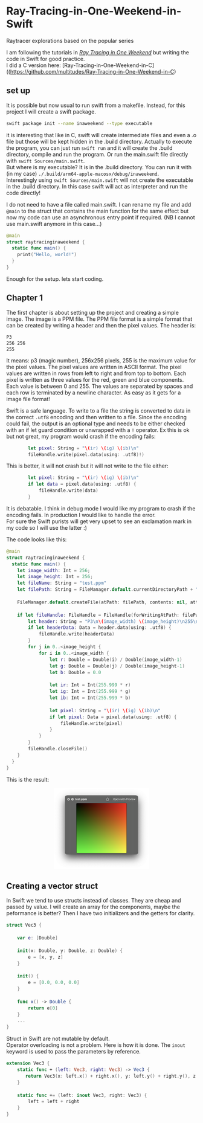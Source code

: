 # Ray-Tracing-in-One-Weekend-in-Swift
Raytracer explorations based on the popular series 

I am following the tutorials in [_Ray Tracing in One Weekend_](https://raytracing.github.io/books/RayTracingInOneWeekend.html) but writing the code in Swift for good practice.  
I did a C version here: [Ray-Tracing-in-One-Weekend-in-C]((https://github.com/multitudes/Ray-Tracing-in-One-Weekend-in-C)

## set up
It is possible but now usual to run swift from a makefile. Instead, for this project I will create a swift package.
```bash
swift package init --name inaweekend --type executable
```

it is interesting that like in C, swift will create intermediate files and even a .o file but those will be kept hidden in the .build directory. Actually to execute the program, you can just run `swift run` and it will create the .build directory, compile and run the program.
Or run the main.swift file directly with `swift Sources/main.swift`.  
But where is my executable? It is in the .build directory. You can run it with (in my case) `./.build/arm64-apple-macosx/debug/inaweekend`.  
Interestingly using `swift Sources/main.swift` will not create the executable in the .build directory. In this case swift will act as interpreter and run the code directly!

I do not need to have a file called main.swift. I can rename my file and add `@main` to the struct that contains the main function for the same effect but now my code can use an asynchronous entry point if required.  (NB I cannot use main.swift anymore in this case...)
```swift
@main
struct raytracinginaweekend {
  static func main() {
    print("Hello, world!")
  }
}
```

Enough for the setup. lets start coding.

## Chapter 1
The first chapter is about setting up the project and creating a simple image. The image is a PPM file. The PPM file format is a simple format that can be created by writing a header and then the pixel values. The header is:
```
P3
256 256
255
```
It means: p3 (magic number), 256x256 pixels, 255 is the maximum value for the pixel values. The pixel values are written in ASCII format. The pixel values are written in rows from left to right and from top to bottom. Each pixel is written as three values for the red, green and blue components. Each value is between 0 and 255. The values are separated by spaces and each row is terminated by a newline character.
As easy as it gets for a image file format!

Swift is a safe language. To write to a file the string is converted to data in the correct `.utf8` encoding and then written to a file. Since the encoding could fail, the output is an optional type and needs to be either checked with an if let guard condition or unwrapped with a `!` operator. Ex this is ok but not great, my program would crash if the encoding fails:
```swift
		let pixel: String = "\(ir) \(ig) \(ib)\n"
		fileHandle.write(pixel.data(using: .utf8)!)
```
This is better, it will not crash but it will not write to the file either:
```swift
		let pixel: String = "\(ir) \(ig) \(ib)\n"
		if let data = pixel.data(using: .utf8) {
			fileHandle.write(data)
		}
```
It is debatable. I think in debug mode I would like my program to crash if the encoding fails. In production I would like to handle the error.  
For sure the Swift purists will get very upset to see an exclamation mark in my code so I will use the latter :)

The code looks like this:
```swift
@main
struct raytracinginaweekend {
  static func main() {
    let image_width: Int = 256;
    let image_height: Int = 256;
	let fileName: String = "test.ppm"
	let filePath: String = FileManager.default.currentDirectoryPath + "/" + fileName
	
	FileManager.default.createFile(atPath: filePath, contents: nil, attributes: nil)
	
	if let fileHandle: FileHandle = FileHandle(forWritingAtPath: filePath) {
		let header: String = "P3\n\(image_width) \(image_height)\n255\n"
		if let headerData: Data = header.data(using: .utf8) {
			fileHandle.write(headerData)
		}
		for j in 0..<image_height {
			for i in 0..<image_width {
				let r: Double = Double(i) / Double(image_width-1)
				let g: Double = Double(j) / Double(image_height-1)
				let b: Double = 0.0

				let ir: Int = Int(255.999 * r)
				let ig: Int = Int(255.999 * g)
				let ib: Int = Int(255.999 * b)

				let pixel: String = "\(ir) \(ig) \(ib)\n"
				if let pixel: Data = pixel.data(using: .utf8) {
					fileHandle.write(pixel)
				}
			}
		}
		fileHandle.closeFile()
	}
  }
}
```
This is the result:
<div style="text-align: center;">
<img src="assets/hello.png" alt="hello world" style="width: 50%;display: inline-block;" />
</div>

## Creating a vector struct
In Swift we tend to use structs instead of classes. They are cheap and passed by value.
I will create an array for the components, maybe the peformance is better?
Then I have two initializers and the getters for clarity.
```swift
struct Vec3 {

	var e: [Double]

	init(x: Double, y: Double, z: Double) {
		e = [x, y, z]
	}

	init() {
		e = [0.0, 0.0, 0.0]
	}

	func x() -> Double {
		return e[0]
	}
	...
}
```
Struct in Swift are not mutable by default.  
Operator overloading is not a problem.  Here is how it is done. The `inout` keyword 
is used to pass the parameters by reference. 

```swift
extension Vec3 {
	static func + (left: Vec3, right: Vec3) -> Vec3 {
       return Vec3(x: left.x() + right.x(), y: left.y() + right.y(), z: left.z() + right.z())
    }

	static func += (left: inout Vec3, right: Vec3) {
        left = left + right
    }
}
```









